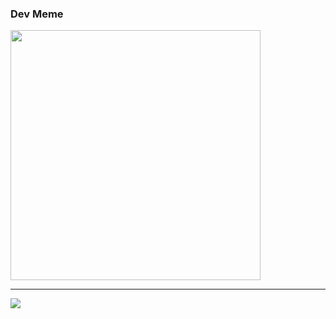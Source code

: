 <h3 align="left">Dev Meme</h3>

<img src='https://www.thecoderpedia.com/wp-content/uploads/2020/06/Programming-Memes-Programmer-while-sleeping.jpg?x86257' style="height: 400px;"/>

---
[![](https://visitcount.itsvg.in/api?id=khishigdelger023&icon=0&color=0)](https://visitcount.itsvg.in)

<!-- Proudly created with GPRM ( https://gprm.itsvg.in ) -->
